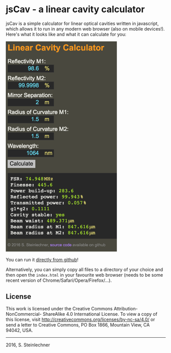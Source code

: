 # jsCav - a linear cavity calculator

jsCav is a simple calculator for linear optical cavities written in javascript,
which allows it to run in any modern web browser (also on mobile devices!).
Here's what it looks like and what it can calculate for you:

<img src="jscav.png" width="350" />

You can run it [directly from github](http://sestei.github.com/jscav)!

Alternatively, you can simply copy all files to a directory of your choice and
then open the `index.html` in your favourite web browser (needs to be some
recent version of Chrome/Safari/Opera/Firefox/...).

## License

This work is licensed under the Creative Commons Attribution-NonCommercial-
ShareAlike 4.0 International License. To view a copy of this license, visit
http://creativecommons.org/licenses/by-nc-sa/4.0/ or send a letter to Creative
Commons, PO Box 1866, Mountain View, CA 94042, USA.

----
2016, S. Steinlechner
